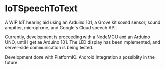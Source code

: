 # IoTSpeechToText
A WIP IoT hearing aid using an Arduino 101, a Grove kit sound sensor, sound ampifier, microphone, and Google's Cloud speech API. 


Currently, development is proceeding with a NodeMCU and an Arduino UNO, until I get an Arduino 101. The LED display has been implemented, and server-side communication is being tested.


Development done with PlatformIO. Android Integration a possiblity in the future. 